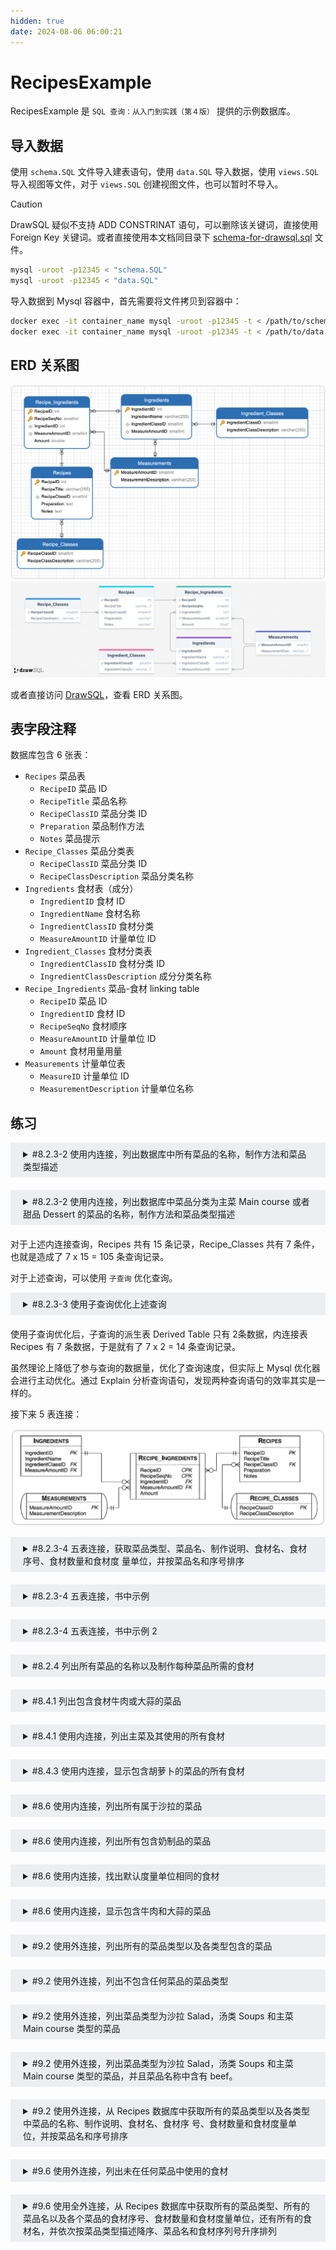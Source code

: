 ```yaml
---
hidden: true
date: 2024-08-06 06:00:21
---
```


# RecipesExample

RecipesExample 是 `SQL 查询：从入门到实践（第４版）` 提供的示例数据库。

## 导入数据

使用 `schema.SQL` 文件导入建表语句，使用 `data.SQL` 导入数据，使用 `views.SQL` 导入视图等文件，对于 `views.SQL` 创建视图文件，也可以暂时不导入。

> [!CAUTION]
> DrawSQL 疑似不支持 ADD CONSTRINAT 语句，可以删除该关键词，直接使用 Foreign Key 关键词。或者直接使用本文档同目录下 [schema-for-drawsql.sql](./schema-for-drawsql.sql) 文件。

```sh
mysql -uroot -p12345 < "schema.SQL"
mysql -uroot -p12345 < "data.SQL"
```

导入数据到 Mysql 容器中，首先需要将文件拷贝到容器中：

```sh
docker exec -it container_name mysql -uroot -p12345 -t < /path/to/schema.SQL
docker exec -it container_name mysql -uroot -p12345 -t < /path/to/data.SQL
```

## ERD 关系图

![Navicate Export ERD](./imgs/image.png)
![DrawSQL Export ERD](./imgs/drawsql.png)

或者直接访问 [DrawSQL](https://drawsql.app/teams/sql-404/diagrams/recipesexample)，查看 ERD 关系图。

## 表字段注释

数据库包含 6 张表：

- `Recipes` 菜品表
  - `RecipeID` 菜品 ID
  - `RecipeTitle` 菜品名称
  - `RecipeClassID` 菜品分类 ID
  - `Preparation` 菜品制作方法
  - `Notes` 菜品提示
- `Recipe_Classes` 菜品分类表
  - `RecipeClassID` 菜品分类 ID
  - `RecipeClassDescription` 菜品分类名称
- `Ingredients` 食材表（成分）
  - `IngredientID` 食材 ID
  - `IngredientName` 食材名称
  - `IngredientClassID` 食材分类
  - `MeasureAmountID` 计量单位 ID
- `Ingredient_Classes` 食材分类表
  - `IngredientClassID` 食材分类 ID
  - `IngredientClassDescription` 成分分类名称
- `Recipe_Ingredients` 菜品-食材 linking table
  - `RecipeID` 菜品 ID
  - `IngredientID` 食材 ID
  - `RecipeSeqNo` 食材顺序
  - `MeasureAmountID` 计量单位 ID
  - `Amount` 食材用量用量
- `Measurements` 计量单位表
  - `MeasureID` 计量单位 ID
  - `MeasurementDescription` 计量单位名称

## 练习

<details style="padding: 8px 20px; margin-bottom: 20px; background-color: rgba(142, 150, 170, 0.14);">
<summary markdown="span">#8.2.3-2 使用内连接，列出数据库中所有菜品的名称，制作方法和菜品类型描述</summary>

返回 15 条记录

```sql
select RecipeTitle, RecipeClassDescription, Preparation
from Recipes
inner join Recipe_Classes
on Recipe_Classes.RecipeClassID = Recipes.RecipeClassID;
```

书中提供的其它示例：

```sql
select RecipeTitle, RecipeClassDescription, Preparation
from Recipes, Recipe_Classes
where Recipe_Classes.RecipeClassID = Recipes.RecipeClassID;
```

</details>
<details style="padding: 8px 20px; margin-bottom: 20px; background-color: rgba(142, 150, 170, 0.14);">
<summary markdown="span">#8.2.3-2 使用内连接，列出数据库中菜品分类为主菜 Main course 或者甜品 Dessert 的菜品的名称，制作方法和菜品类型描述</summary>

返回 9 条记录：

```sql
select RecipeTitle, RecipeClassDescription, Preparation
from Recipes
inner join Recipe_Classes
on Recipe_Classes.RecipeClassID = Recipes.RecipeClassID
where RecipeClassDescription = "Main course"
or RecipeClassDescription = "Dessert";
```

</details>

对于上述内连接查询，Recipes 共有 15 条记录，Recipe_Classes 共有 7 条件，也就是造成了 7 x 15 = 105 条查询记录。

对于上述查询，可以使用 `子查询` 优化查询。

<details style="padding: 8px 20px; margin-bottom: 20px; background-color: rgba(142, 150, 170, 0.14);">
<summary markdown="span">#8.2.3-3 使用子查询优化上述查询</summary>

返回 9 条记录：

```sql
select RecipeTitle, Preparation, DerivedTable.RecipeClassDescription
from (
  select RecipeClassID, RecipeClassDescription
  from Recipe_Classes
  where RecipeClassDescription = "Main course"
  or RecipeClassDescription = "Dessert"
) as DerivedTable -- [!code ++] 子查询派生表需要添加别名 alias
inner join Recipes
on DerivedTable.RecipeClassID = Recipes.RecipeClassID;
```

</details>
使用子查询优化后，子查询的派生表 Derived Table 只有 2条数据，内连接表 Recipes 有 7 条数据，于是就有了 7 x 2 = 14 条查询记录。

虽然理论上降低了参与查询的数据量，优化了查询速度，但实际上 Mysql 优化器会进行主动优化。通过 Explain 分析查询语句，发现两种查询语句的效率其实是一样的。

接下来 5 表连接：

![5表连接](./imgs//5table-join.png)

<details style="padding: 8px 20px; margin-bottom: 20px; background-color: rgba(142, 150, 170, 0.14);">

<summary markdown="span">#8.2.3-4 五表连接，获取菜品类型、菜品名、制作说明、食材名、食材序号、食材数量和食材度 量单位，并按菜品名和序号排序</summary>

返回 88 条记录：

```sql
select Recipe_Classes.RecipeClassDescription,
	Recipes.RecipeTitle,
	Ingredients.IngredientName,
	Recipe_Ingredients.RecipeSeqNo,
	Recipe_Ingredients.Amount,
	Measurements.MeasurementDescription,
	Recipes.Preparation
from Recipes
inner JOIN Recipe_Classes on Recipes.RecipeClassID = Recipe_Classes.RecipeClassID
inner JOIN Recipe_Ingredients on Recipes.RecipeID = Recipe_Ingredients.RecipeID
inner JOIN Ingredients on Recipe_Ingredients.IngredientID = Ingredients.IngredientID
inner join Measurements on Recipe_Ingredients.MeasureAmountID = Measurements.MeasureAmountID
order by
Recipes.RecipeTitle,
RecipeSeqNo;
Recipes.RecipeTitle;
```

</details>

<details style="padding: 8px 20px; margin-bottom: 20px; background-color: rgba(142, 150, 170, 0.14);">
<summary markdown="span">#8.2.3-4 五表连接，书中示例</summary>

返回 88 条记录：

```sql
SELECT
Recipe_Classes.RecipeClassDescription,
Recipes.RecipeTitle,
Recipes.Preparation,
Ingredients.IngredientName,
Recipe_Ingredients.RecipeSeqNo,
Recipe_Ingredients.Amount,
Measurements.MeasurementDescription
FROM (
  (
    (
      Recipe_Classes
      INNER JOIN Recipes
      ON Recipe_Classes.RecipeClassID =
      Recipes.RecipeClassID
    )
    INNER JOIN Recipe_Ingredients
    ON Recipes.RecipeID =
    Recipe_Ingredients.RecipeID
  )
  INNER JOIN Ingredients
  ON Ingredients.IngredientID =
     Recipe_Ingredients.IngredientID
)
INNER JOIN Measurements
ON Measurements.MeasureAmountID = Recipe_Ingredients.MeasureAmountID
ORDER BY RecipeTitle, RecipeSeqNo
```

</details>
<details style="padding: 8px 20px; margin-bottom: 20px; background-color: rgba(142, 150, 170, 0.14);">
<summary markdown="span">#8.2.3-4 五表连接，书中示例 2</summary>

返回 88 条记录：

```sql
SELECT
Recipe_Classes.RecipeClassDescription,
Recipes.RecipeTitle,
Recipes.Preparation,
Ingredients.IngredientName,
Recipe_Ingredients.RecipeSeqNo,
Recipe_Ingredients.Amount,
Measurements.MeasurementDescription
FROM Recipe_Classes
INNER JOIN (
  (
    (
      Recipes
      INNER JOIN Recipe_Ingredients
      ON Recipes.RecipeID = Recipe_Ingredients.RecipeID
    )
    INNER JOIN Ingredients
    ON Ingredients.IngredientID = Recipe_Ingredients.IngredientID
  )
  INNER JOIN Measurements
  ON Measurements.MeasureAmountID = Recipe_Ingredients.MeasureAmountID
)
ON Recipe_Classes.RecipeClassID = Recipes.RecipeClassID
ORDER BY RecipeTitle, RecipeSeqNo
```

</details>

<details style="padding: 8px 20px; margin-bottom: 20px; background-color: rgba(142, 150, 170, 0.14);">
<summary markdown="span">#8.2.4 列出所有菜品的名称以及制作每种菜品所需的食材</summary>

返回 88 条记录：

```sql
select RecipeTitle, IngredientName
from Recipes
INNER JOIN Recipe_Ingredients
on Recipes.RecipeID = Recipe_Ingredients.RecipeID
inner join Ingredients
on Recipe_Ingredients.IngredientID = Ingredients.IngredientID;
```

书中示例，返回 88 条记录：

```sql
SELECT
Recipes.RecipeTitle,
Ingredients.IngredientName
FROM (
  Recipes
  INNER JOIN Recipe_Ingredients
  ON Recipes.RecipeID = Recipe_Ingredients.RecipeID
)
INNER JOIN Ingredients
ON Ingredients.IngredientID = Recipe_Ingredients.IngredientID;
```

</details>

<details style="padding: 8px 20px; margin-bottom: 20px; background-color: rgba(142, 150, 170, 0.14);">
<summary markdown="span">#8.4.1 列出包含食材牛肉或大蒜的菜品</summary>

返回 5 条记录：

```sql
select DISTINCT Recipes.RecipeTitle
from Recipes
inner join Recipe_Ingredients
on Recipes.RecipeID = Recipe_Ingredients.RecipeID
inner join Ingredients
on Recipe_Ingredients.IngredientID = Ingredients.IngredientID
where Ingredients.IngredientName = 'Beef' or Ingredients.IngredientName = 'Garlic';
```

```sql
select DISTINCT Recipes.RecipeTitle
from Recipes
inner join Recipe_Ingredients
on Recipes.RecipeID = Recipe_Ingredients.RecipeID
where Recipe_Ingredients.IngredientID in (
  select distinct IngredientID from Ingredients
  where Ingredients.IngredientName = 'Beef' or Ingredients.IngredientName = 'Garlic'
);
```

书中示例，返回 5 条记录：

```sql
SELECT DISTINCT Recipes.RecipeTitle
FROM Recipes
INNER JOIN Recipe_Ingredients
ON Recipes.RecipeID = Recipe_Ingredients.RecipeID
WHERE Recipe_Ingredients.IngredientID IN (1, 9);
```

</details>
<details style="padding: 8px 20px; margin-bottom: 20px; background-color: rgba(142, 150, 170, 0.14);">
<summary markdown="span">#8.4.1 使用内连接，列出主菜及其使用的所有食材</summary>

返回 53 条记录：

```sql
select RecipeTitle, IngredientName, MeasurementDescription, Amount
from Recipes
inner join Recipe_Classes
on Recipe_Classes.RecipeClassID = Recipes.RecipeClassID
inner join Recipe_Ingredients
on Recipes.RecipeID = Recipe_Ingredients.RecipeID
inner join Ingredients
on Recipe_Ingredients.IngredientID = Ingredients.IngredientID
inner join Measurements
on Recipe_Ingredients.MeasureAmountID = Measurements.MeasureAmountID
where Recipe_Classes.RecipeClassDescription = 'Main Course';
```

书中示例，返回 53 条记录：

```sql
SELECT Recipes.RecipeTitle,Ingredients.IngredientName,
Measurements.MeasurementDescription,Recipe_Ingredients.Amount
FROM (
  (
    (
      Recipe_Classes
      INNER JOIN Recipes
      ON Recipes.RecipeClassID = Recipe_Classes.RecipeClassID
    )
    INNER JOIN Recipe_Ingredients
    ON Recipes.RecipeID = Recipe_Ingredients.RecipeID
  )
  INNER JOIN Ingredients
  ON Ingredients.IngredientID = Recipe_Ingredients.IngredientID
)
INNER JOIN Measurements
ON Measurements.MeasureAmountID = Recipe_Ingredients.MeasureAmountID
WHERE Recipe_Classes.RecipeClassDescription = 'Main course';
```

</details>

<details style="padding: 8px 20px; margin-bottom: 20px; background-color: rgba(142, 150, 170, 0.14);">
<summary markdown="span">#8.4.3 使用内连接，显示包含胡萝卜的菜品的所有食材</summary>

参考 DrawSQL ERD 图，先将菜品表 Recipes 与菜品-食材 Recipe_Ingredients 表 inner join，然后再 inner join Ingredients 表，获取到包含胡萝卜食材的菜品 ID，然后再 inner join 一次 Recipe_Ingredients 表，获取该菜品 ID 的所有食材。

返回 16 条记录：

```sql
SELECT
	RecipeIDTable.RecipeID,
	Ingredients.IngredientName
FROM (
	SELECT DISTINCT Recipe_Ingredients.RecipeID
	FROM Recipe_Ingredients
	INNER JOIN Ingredients ON Recipe_Ingredients.IngredientID = Ingredients.IngredientID
	WHERE Ingredients.IngredientName = 'Carrot'
) AS RecipeIDTable
INNER JOIN Recipe_Ingredients ON RecipeIDTable.RecipeID = Recipe_Ingredients.RecipeID
INNER JOIN Ingredients ON Recipe_Ingredients.IngredientID = Ingredients.IngredientID
```

书中示例，返回 16 条

```sql
SELECT
	Recipes.RecipeID,
	Recipes.RecipeTitle,
	Ingredients.IngredientName
FROM(
	(
		Recipes
		INNER JOIN Recipe_Ingredients
		ON Recipes.RecipeID = Recipe_Ingredients.RecipeID
	)
	INNER JOIN Ingredients ON Ingredients.IngredientID = Recipe_Ingredients.IngredientID
)
INNER JOIN (
	SELECT Recipe_Ingredients.RecipeID
	FROM Ingredients
	INNER JOIN Recipe_Ingredients ON Ingredients.IngredientID = Recipe_Ingredients.IngredientID
	WHERE Ingredients.IngredientName = 'Carrot'
) AS Carrots ON Recipes.RecipeID = Carrots.RecipeID
```

</details>
<details style="padding: 8px 20px; margin-bottom: 20px; background-color: rgba(142, 150, 170, 0.14);">
<summary markdown="span">#8.6 使用内连接，列出所有属于沙拉的菜品</summary>

返回 1 条记录：

```sql
select Recipes.RecipeTitle
from Recipes
inner join Recipe_Classes
on Recipes.RecipeClassID = Recipe_Classes.RecipeClassID
where Recipe_Classes.RecipeClassDescription = 'Salad';
```

</details>
<details style="padding: 8px 20px; margin-bottom: 20px; background-color: rgba(142, 150, 170, 0.14);">
<summary markdown="span">#8.6 使用内连接，列出所有包含奶制品的菜品</summary>

返回 2 条记录：

```sql

```

</details>
<details style="padding: 8px 20px; margin-bottom: 20px; background-color: rgba(142, 150, 170, 0.14);">
<summary markdown="span">#8.6 使用内连接，找出默认度量单位相同的食材</summary>

同一张表自连接，需要排除主键 ID 相同的行。

返回 628 条记录：

```sql
select DISTINCT *
from Ingredients A
inner join Ingredients B
on A.MeasureAmountID = B.MeasureAmountID
and A.IngredientID != B.IngredientID;
```

</details>
<details style="padding: 8px 20px; margin-bottom: 20px; background-color: rgba(142, 150, 170, 0.14);">
<summary markdown="span">#8.6 使用内连接，显示包含牛肉和大蒜的菜品</summary>

拆分需求，包含牛肉食材的菜品和包含大蒜菜品食材的交集。

返回 1 条记录：

```sql
select A.RecipeTitle from (
  select DISTINCT Recipes.RecipeTitle, Recipes.RecipeID
  from Recipes
  inner join Recipe_Ingredients
  on Recipes.RecipeID = Recipe_Ingredients.RecipeID
  inner join Ingredients
  on Recipe_Ingredients.IngredientID = Ingredients.IngredientID
  where Ingredients.IngredientName = 'Beef'
) as A
inner join
(
  select DISTINCT Recipes.RecipeTitle, Recipes.RecipeID
  from Recipes
  inner join Recipe_Ingredients
  on Recipes.RecipeID = Recipe_Ingredients.RecipeID
  inner join Ingredients
  on Recipe_Ingredients.IngredientID = Ingredients.IngredientID
  where  Ingredients.IngredientName = 'Garlic'
) AS B
on A.RecipeID = B.RecipeID
```

可以优化一下结构:

```sql

select DISTINCT Recipes.RecipeTitle, Recipes.RecipeID
from Recipes
inner join Recipe_Ingredients
on Recipes.RecipeID = Recipe_Ingredients.RecipeID
inner join Ingredients
on Recipe_Ingredients.IngredientID = Ingredients.IngredientID
inner join (
  select DISTINCT Recipes.RecipeTitle, Recipes.RecipeID
  from Recipes
  inner join Recipe_Ingredients
  on Recipes.RecipeID = Recipe_Ingredients.RecipeID
  inner join Ingredients
  on Recipe_Ingredients.IngredientID = Ingredients.IngredientID
  where  Ingredients.IngredientName = 'Garlic'
) AS A
on A.RecipeID = Recipes.RecipeID
where Ingredients.IngredientName = 'Beef';
```

</details>

<details style="padding: 8px 20px; margin-bottom: 20px; background-color: rgba(142, 150, 170, 0.14);">
<summary markdown="span">#9.2 使用外连接，列出所有的菜品类型以及各类型包含的菜品</summary>

查询 Recipes 表，返回 15 条记录：

```sql
select * from Recipes;
```

返回 16 行记录：

```sql
select RecipeClassDescription, RecipeTitle from Recipe_Classes
left outer join Recipes
on Recipe_Classes.RecipeClassID = Recipes.RecipeClassID;
```

使用 Recipe_Classes 分类表作为左表进行查询，除了两张表 **`交集`** 的 15 条菜品记录外，还多出了 1 条分类记录，该记录没有任何分类。

</details>
<details style="padding: 8px 20px; margin-bottom: 20px; background-color: rgba(142, 150, 170, 0.14);">
<summary markdown="span">#9.2 使用外连接，列出不包含任何菜品的菜品类型</summary>

```sql
select RecipeClassDescription, RecipeTitle from Recipe_Classes
left outer join Recipes
on Recipe_Classes.RecipeClassID = Recipes.RecipeClassID
where Recipes.RecipeID is null;
```

使用 Recipe_Classes 分类表作为左表进行查询，除了两张表 **`交集`** 的 15 条菜品记录外，还多出了 1 条分类记录，该记录没有任何分类。

</details>
<details style="padding: 8px 20px; margin-bottom: 20px; background-color: rgba(142, 150, 170, 0.14);">
<summary markdown="span">#9.2 使用外连接，列出菜品类型为沙拉 Salad，汤类 Soups 和主菜 Main course 类型的菜品</summary>

返回 9 条记录：

```sql
select Recipe_Classes.RecipeClassDescription, Recipes.RecipeTitle
from Recipe_Classes
left outer join Recipes
on Recipe_Classes.RecipeClassID =  Recipes.RecipeClassID
where Recipe_Classes.RecipeClassDescription = 'Salad'
or Recipe_Classes.RecipeClassDescription = 'Soup'
or Recipe_Classes.RecipeClassDescription = 'Main course';
```

书中示例，返回 9 条记录：

```sql
SELECT
	RCFiltered.RecipeClassDescription,
	R.RecipeTitle
FROM
	(
	SELECT
		RecipeClassID,
		RecipeClassDescription
	FROM
		Recipe_Classes
	WHERE
		Recipe_Classes.RecipeClassDescription = 'Salad'
		OR Recipe_Classes.RecipeClassDescription = 'Soup'
		OR Recipe_Classes.RecipeClassDescription = 'Main Course'
	) AS RCFiltered
	LEFT OUTER JOIN Recipes AS R ON RCFiltered.RecipeClassID = R.RecipeClassID
```

</details>

<details style="padding: 8px 20px; margin-bottom: 20px; background-color: rgba(142, 150, 170, 0.14);">
<summary markdown="span">#9.2 使用外连接，列出菜品类型为沙拉 Salad，汤类 Soups 和主菜 Main course 类型的菜品，并且菜品名称中含有 beef。</summary>

使用不同的查询方式，返回的记录数不一样，但都包含一条 `Main course | Roast Beef` 的记录。

```sql
SELECT RCFiltered.RecipeClassDescription, R.RecipeTitle
              FROM
                  (SELECT RecipeClassID,
                      RecipeClassDescription
                  FROM Recipe_Classes AS RC
                  WHERE RC.RecipeClassDescription = 'Salads'
                      OR RC.RecipeClassDescription = 'Soup'
                      OR RC.RecipeClassDescription = 'Main Course') AS RCFiltered
              LEFT OUTER JOIN
                  (SELECT Recipes.RecipeClassID, Recipes.RecipeTitle
										FROM Recipes
                  WHERE Recipes.RecipeTitle LIKE '%beef%')
                AS R
              ON RCFiltered.RecipeClassID = R.RecipeClassID
```

```sql
SELECT Recipe_Classes.RecipeClassDescription,
       Recipes.RecipeTitle
    FROM Recipe_Classes
    LEFT OUTER JOIN Recipes
    ON Recipe_Classes.RecipeClassID =
       Recipes.RecipeClassID
    AND
       (Recipe_Classes.RecipeClassDescription = 'Salads'
    OR Recipe_Classes.RecipeClassDescription = 'Soup'
    OR Recipe_Classes.RecipeClassDescription =
       'Main Course')
    AND Recipes.RecipeTitle LIKE '%beef%'
```

</details>

<details style="padding: 8px 20px; margin-bottom: 20px; background-color: rgba(142, 150, 170, 0.14);">
<summary markdown="span">#9.2 使用外连接，从 Recipes 数据库中获取所有的菜品类型以及各类型中菜品的名称、制作说明、食材名、食材序 号、食材数量和食材度量单位，并按菜品名和序号排序</summary>

返回 88 条记录：

```sql
select
Recipe_Classes.RecipeClassDescription,
Recipes.RecipeTitle
from Recipe_Classes
left join Recipes
on Recipe_Classes.RecipeClassID = Recipes.RecipeClassID
inner join Recipe_Ingredients
on Recipes.RecipeID = Recipe_Ingredients.RecipeID
inner join Ingredients
on Recipe_Ingredients.IngredientID = Ingredients.IngredientID
```

书中示例，返回 88 条记录：

```sql
SELECT
	Recipe_Classes.RecipeClassDescription,
	Recipes.RecipeTitle,
	Recipes.Preparation,
	Ingredients.IngredientName,
	Recipe_Ingredients.RecipeSeqNo,
	Recipe_Ingredients.Amount,
	Measurements.MeasurementDescription
FROM
	(((
				Recipe_Classes
				LEFT OUTER JOIN Recipes ON Recipe_Classes.RecipeClassID = Recipes.RecipeClassID
				)
			INNER JOIN Recipe_Ingredients ON Recipes.RecipeID = Recipe_Ingredients.RecipeID
			)
		INNER JOIN Ingredients ON Ingredients.IngredientID = Recipe_Ingredients.IngredientID
	)
	INNER JOIN Measurements ON Measurements.MeasureAmountID = Recipe_Ingredients.MeasureAmountID
ORDER BY
	RecipeTitle,
	RecipeSeqNo
```

其中 Soup 分类是没有菜品的，上述 SQL 在第一个 left join 后使用了 inner join，导致菜品 Soup 分类数据丢失，如果需要这个 `空行`，则可以将 inner join 统统修改为 left join

返回 89 条记录：

```sql
select
Recipe_Classes.RecipeClassDescription,
Recipes.RecipeTitle
from Recipe_Classes
left join Recipes
on Recipe_Classes.RecipeClassID = Recipes.RecipeClassID
left join Recipe_Ingredients
on Recipes.RecipeID = Recipe_Ingredients.RecipeID
left join Ingredients
on Recipe_Ingredients.IngredientID = Ingredients.IngredientID
```

| RecipeClassDescription | RecipeTitle   |
| ---------------------- | ------------- |
| ...                    | ...           |
| Dessert                | Coupe Colonel |
| Soup                   |               |

> [!CAUTION]
> 需要注意，外连接只在 1 对多关系时才会按照预期那样工作，而 Recipes, Recipe_Classes 是 1 对多 Recipe_Classes，Recipe_Ingredients 是 1 对多的关系，所以下面书中示例并没有像我所给出示例那样，全部使用内连接，从而导致 Soup 信息的丢失，而我上面全部使用 left join 也并不会影响数据。

书中示例，返回 **`88`** 条记录：

```sql
SELECT Recipe_Classes.RecipeClassDescription, Recipes.RecipeTitle, Recipes.Preparation,
Ingredients.IngredientName,Recipe_Ingredients.RecipeSeqNo,
Recipe_Ingredients.Amount,Measurements.MeasurementDescription
FROM (
	(
		(
			Recipe_Classes
      LEFT OUTER JOIN Recipes
      ON Recipe_Classes.RecipeClassID =Recipes.RecipeClassID
		)
    LEFT OUTER JOIN Recipe_Ingredients
    ON Recipes.RecipeID = Recipe_Ingredients.RecipeID
	)
	INNER JOIN Ingredients
  ON Ingredients.IngredientID = Recipe_Ingredients.IngredientID
)
INNER JOIN Measurements
ON Measurements.MeasureAmountID = Recipe_Ingredients.MeasureAmountID
ORDER BY RecipeTitle, RecipeSeqNo
```

</details>

<details style="padding: 8px 20px; margin-bottom: 20px; background-color: rgba(142, 150, 170, 0.14);">
<summary markdown="span">#9.6 使用外连接，列出未在任何菜品中使用的食材</summary>

返回 20 条记录：

```sql
select Ingredients.IngredientName
from Ingredients
left join (
	Recipes
	inner join Recipe_Ingredients
	on Recipes.RecipeID = Recipe_Ingredients.RecipeID
)
on Ingredients.IngredientID = Recipe_Ingredients.IngredientID
where Recipe_Ingredients.RecipeId is NULL;
```

</details>
<details style="padding: 8px 20px; margin-bottom: 20px; background-color: rgba(142, 150, 170, 0.14);">
<summary markdown="span">#9.6 使用全外连接，从 Recipes 数据库中获取所有的菜品类型、所有的菜品名以及各个菜品的食材序号、食材数量和食材度量单位，还有所有的食材名，并依次按菜品类型描述降序、菜品名和食材序列号升序排列</summary>

需求分析，主要保留所有菜品类型，也就是 Recipe_Classes 全表数据，所有的菜品名，也就是 Recipes 全表数据，Recipe_Classes 和 Recipes 是 1 对多的关系，所以 inner join 和 left/right join 都不符合，只有全外连接 full outer join 适用。

<img src="./imgs/demo9-5.png"/>

观察图中 1 部分，从左到右整个链条都是 1 对多，可以看成一个整体。

观察图中 2 部分，两张表是 1 对多关系，可以看成一个整体。

这两个整体，也就是 2 部分 和 1 部分是 1 对多关系，观察 Ingredients 和 Recipe_Ingredients。

所以首先处理第 1 部分，Recipe_Classes 和 Recipes 全外连接，保留两张表的数据，将这个结果集左外连接 Recipe_Ingredients，保留左边结果集的 NULL 行。

Measurements 和 第 1 部分是 1 对多，实际上反过来，第 1 部分和 Measurements 是 1 对 1 的关系，可以无关紧要的内连接一下。

第二部分由于需求中没有使用到食材的分类，所以两张表不用外连接，因为没说要全部的食材和食材分类，所以不需要全外连接，以至把所有食材和所有食材分类都保存。

然后第 2 部分和 第 1 部分是 1 对多关系，为了保全两张表的全部信息，所以要全外连接。

返回 109 条记录，由于 MySQL 不支持全外连接，所以需要自己转换 SQL：

```sql
SELECT
	Recipe_Classes.RecipeClassDescription,
	Recipes.RecipeTitle,
	Ingredients.IngredientName,
	Recipe_Ingredients.RecipeSeqNo,
	Recipe_Ingredients.Amount,
	Measurements.MeasurementDescription
FROM
	(
		(
			(
				Recipe_Classes
				FULL OUTER JOIN Recipes ON Recipe_Classes.RecipeClassID = Recipes.RecipeClassID
			)
			LEFT OUTER JOIN Recipe_Ingredients ON Recipes.RecipeID = Recipe_Ingredients.RecipeID
		)
		INNER JOIN Measurements ON Measurements.MeasureAmountID = Recipe_Ingredients.MeasureAmountID
	)
	FULL OUTER JOIN Ingredients
	ON Ingredients.IngredientID = Recipe_Ingredients.IngredientID
	and Recipe_Classes.RecipeClassID = Recipes.RecipeClassID
ORDER BY
	RecipeClassDescription DESC,
	RecipeTitle,
	RecipeSeqNo
```

</details>
